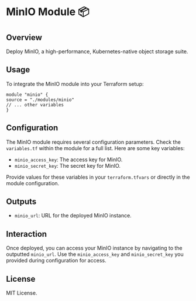# MinIO Module 📦

## Overview

Deploy MinIO, a high-performance, Kubernetes-native object storage suite.

## Usage

To integrate the MinIO module into your Terraform setup:

```hcl
module "minio" {
source = "./modules/minio"
// ... other variables
}
```

## Configuration

The MinIO module requires several configuration parameters. Check the `variables.tf` within the module for a full list. Here are some key variables:

-   `minio_access_key`: The access key for MinIO.
-   `minio_secret_key`: The secret key for MinIO.

Provide values for these variables in your `terraform.tfvars` or directly in the module configuration.

## Outputs

-   `minio_url`: URL for the deployed MinIO instance.

## Interaction

Once deployed, you can access your MinIO instance by navigating to the outputted `minio_url`. Use the `minio_access_key` and `minio_secret_key` you provided during configuration for access.

## License

MIT License.
